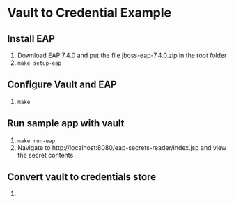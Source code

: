 # Vault to Credential Example

## Install EAP
1. Download EAP 7.4.0 and put the file jboss-eap-7.4.0.zip in the root folder
1. `make setup-eap`

## Configure Vault and EAP
1. `make `

## Run sample app with vault
1. `make run-eap`
1. Navigate to http://localhost:8080/eap-secrets-reader/index.jsp and view the secret contents

## Convert vault to credentials store
1. 
